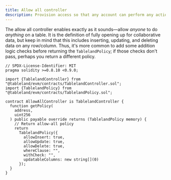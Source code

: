 ```yaml
---
title: Allow all controller
description: Provision access so that any account can perform any action on a table.
---
```


The allow all controller enables exactly as it sounds—allow _anyone_ to do _anything_ on a table. It is the definition of fully opening up for collaborative data, but keep in mind that this includes inserting, updating, and deleting data on any row/column. Thus, it's more common to add some addition logic checks before returning the `TablelandPolicy`; if those checks don't pass, perhaps you return a different policy.

```solidity
// SPDX-License-Identifier: MIT
pragma solidity >=0.8.10 <0.9.0;

import {TablelandController} from "@tableland/evm/contracts/TablelandController.sol";
import {TablelandPolicy} from "@tableland/evm/contracts/TablelandPolicy.sol";

contract AllowAllController is TablelandController {
  function getPolicy(
    address,
    uint256
  ) public payable override returns (TablelandPolicy memory) {
    // Return allow-all policy
    return
      TablelandPolicy({
        allowInsert: true,
        allowUpdate: true,
        allowDelete: true,
        whereClause: "",
        withCheck: "",
        updatableColumns: new string[](0)
      });
  }
}
```
